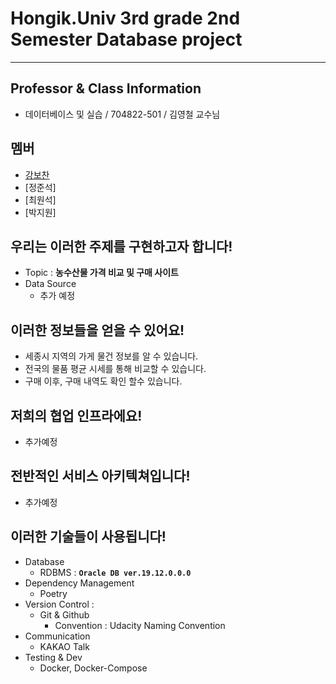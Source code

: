 Hongik.Univ 3rd grade 2nd Semester Database project
===
***
## Professor & Class Information
- 데이터베이스 및 실습 / 704822-501 / 김영철 교수님
## 멤버
- [강보찬](https://github.com/WellshCorgi)
- [정준석]
- [최원석]
- [박지원]
## 우리는 이러한 주제를 구현하고자 합니다!

- Topic : **농수산물 가격 비교 및 구매 사이트**
- Data Source
  - 추가 예정
## 이러한 정보들을 얻을 수 있어요!
- 세종시 지역의 가게 물건 정보를 알 수 있습니다.
- 전국의 물품 평균 시세를 통해 비교할 수 있습니다.
- 구매 이후, 구매 내역도 확인 할수 있습니다.
## 저희의 협업 인프라에요!
- 추가예정

## 전반적인 서비스 아키텍쳐입니다!
- 추가예정

## 이러한 기술들이 사용됩니다!   

- Database
  - RDBMS : **`Oracle DB ver.19.12.0.0.0`**
- Dependency Management
  - Poetry
- Version Control : 
  - Git & Github
    - Convention : Udacity Naming Convention
- Communication
  - KAKAO Talk
- Testing & Dev
  - Docker, Docker-Compose
